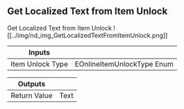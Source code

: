 ## Get Localized Text from Item Unlock
Get Localized Text from Item Unlock
![[../img/nd_img_GetLocalizedTextFromItemUnlock.png]]

|Inputs||
|--|--|
| Item Unlock Type | EOnlineItemUnlockType Enum |

|Outputs||
|--|--|
| Return Value | Text |
